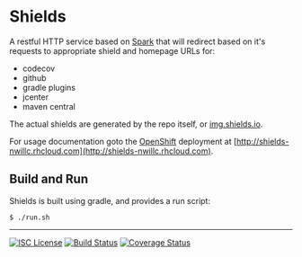 # Shields
A restful HTTP service based on [Spark](http://sparkjava.com/) that will redirect based on it's requests to appropriate shield and homepage URLs for:

   - codecov
   - github
   - gradle plugins
   - jcenter
   - maven central

The actual shields are generated by the repo itself, or [img.shields.io](https://img.shields.io/badge).

For usage documentation goto the [OpenShift](https://www.openshift.com/) deployment at [http://shields-nwillc.rhcloud.com](http://shields-nwillc.rhcloud.com).

## Build and Run
Shields is built using gradle, and provides a run script:

    $ ./run.sh

-----
[![ISC License](https://img.shields.io/badge/license-ISC-brightgreen.svg?style=flat)](https://tldrlegal.com/license/-isc-license)
[![Build Status](https://travis-ci.org/nwillc/shields.svg?branch=master)](https://travis-ci.org/nwillc/shields)
[![Coverage Status](http://shields-nwillc.rhcloud.com/shield/codecov?path=github/nwillc&package=shields)](http://shields-nwillc.rhcloud.com/homepage/codecov?path=github/nwillc&package=shields)

